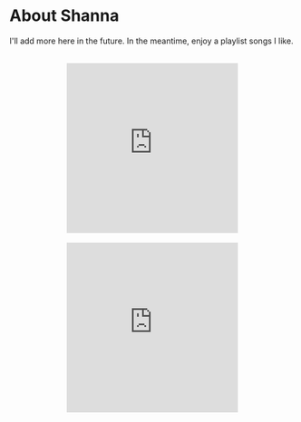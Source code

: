 # About Shanna

I'll add more here in the future. In the meantime, enjoy a playlist songs I like.

<br>

<div align="center">
<iframe allow="autoplay *; encrypted-media *;" frameborder="0" height="300" style="width:60%;max-width:100%;overflow:hidden;background:transparent;" sandbox="allow-forms allow-popups allow-same-origin allow-scripts allow-storage-access-by-user-activation allow-top-navigation-by-user-activation" src="https://embed.music.apple.com/us/playlist/faves-to-share/pl.u-JPAZv32IXojXDM/pl.u-JPAZvKNsXojXDM"></iframe>
</div>

<br>

<div align="center">
<iframe src="https://open.spotify.com/playlist/1qEdErplQUqqeYNfe1wXoy" width="60%" height="300" frameborder="0" allowtransparency="true" allow="encrypted-media">
</div>


	

------------------------
<small>↳ <i>Created Nov-06-2020 / Updated ∞ </i></small>